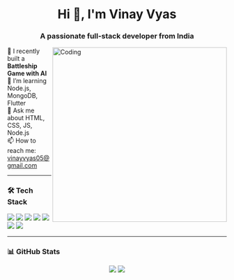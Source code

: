 <h1 align="center">Hi 👋, I'm Vinay Vyas</h1>
<h3 align="center">A passionate full-stack developer from India</h3>

<img align="right" alt="Coding" width="400" src="https://cdn.dribbble.com/userupload/22553452/file/original-bef4c9d5b9e203e1595b4caee2cb1008.gif">

🎯 I recently built a **Battleship Game with AI**  
🌱 I’m learning Node.js, MongoDB, Flutter  
💬 Ask me about HTML, CSS, JS, Node.js  
📫 How to reach me: vinayvyas05@gmail.com  

---

### 🛠️ Tech Stack
<p align="left">
  <img src="https://img.shields.io/badge/HTML5-E34F26?style=for-the-badge&logo=html5&logoColor=white"/>
  <img src="https://img.shields.io/badge/CSS3-1572B6?style=for-the-badge&logo=css3&logoColor=white"/>
  <img src="https://img.shields.io/badge/JavaScript-F7DF1E?style=for-the-badge&logo=javascript&logoColor=black"/>
  <img src="https://img.shields.io/badge/Node.js-43853D?style=for-the-badge&logo=node.js&logoColor=white"/>
  <img src="https://img.shields.io/badge/MongoDB-4EA94B?style=for-the-badge&logo=mongodb&logoColor=white"/>
  <img src="https://img.shields.io/badge/Java-ED8B00?style=for-the-badge&logo=java&logoColor=white"/>
  <img src="https://img.shields.io/badge/Flutter-02569B?style=for-the-badge&logo=flutter&logoColor=white"/>
</p>

---

### 📊 GitHub Stats
<p align="center">
  <img src="https://github-readme-stats.vercel.app/api?username=vinayvyas05&show_icons=true&theme=radical"/>
  <img src="https://github-readme-streak-stats.herokuapp.com/?user=vinayvyas05&theme=radical"/>
</p>
